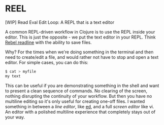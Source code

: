 # REEL
[WIP] Read Eval Edit Loop: A REPL that is a text editor

A common REPL-driven workflow in Clojure is to use the REPL inside your editor. This is just the opposite - we put the text editor in your REPL. Think [Rebel readline](https://github.com/bhauman/rebel-readline) with the ability to save files.

Why? For the times when we're doing something in the terminal and then need to create/edit a file, and would rather not have to stop and open a text editor. For simple cases, you can do this:

```bash
$ cat > myfile
my text
```

This can be useful if you are demonstrating something in the shell and want to present a clean sequence of commands. No clearing of the screen, nothing disrupting the continuity of your workflow. But then you have no multiline editing so it's only useful for creating one-off files. I wanted something in between a _line editor_, like [ed](https://en.wikipedia.org/wiki/Ed_(text_editor)), and a full _screen editor_ like vi. An editor with a polished multiline experience that completely stays out of your way.
